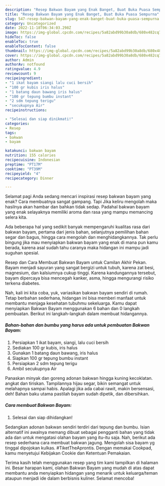 ```yaml
---
description: "Resep Bakwan Bayam yang Enak Banget, Buat Buka Puasa Sempurna"
title: "Resep Bakwan Bayam yang Enak Banget, Buat Buka Puasa Sempurna"
slug: 547-resep-bakwan-bayam-yang-enak-banget-buat-buka-puasa-sempurna
category: Uncategorized
date: 2022-11-18T06:34:03.298Z
image: https://img-global.cpcdn.com/recipes/5a82abd99b30a8db/680x482cq70/bakwan-bayam-foto-resep-utama.jpg
hideToc: false
enableToc: true
enableTocContent: false
thumbnail: https://img-global.cpcdn.com/recipes/5a82abd99b30a8db/680x482cq70/bakwan-bayam-foto-resep-utama.jpg
cover: https://img-global.cpcdn.com/recipes/5a82abd99b30a8db/680x482cq70/bakwan-bayam-foto-resep-utama.jpg
author: Admin
authorAv: notfound
ratingvalue: 4.9
reviewcount: 9
recipeingredient:
- "1 ikat bayam siangi lalu cuci bersih"
- "100 gr kubis iris halus"
- "1 batang daun bawang iris halus"
- "100 gr tepung bumbu instant"
- "2 sdm tepung terigu"
- "secukupnya Air"
recipeinstructions:

- "Selesai dan siap dinikmati!"
categories:
- Resep
tags:
- bakwan
- bayam

katakunci: bakwan bayam 
nutrition: 155 calories
recipecuisine: Indonesian
preptime: "PT17M"
cooktime: "PT39M"
recipeyield: "4"
recipecategory: Dinner

---
```



Selamat pagi Anda sedang mencari inspirasi resep bakwan bayam yang enak? Cara membuatnya sangat gampang. Tapi Jika keliru mengolah maka hasilnya akan hambar dan bahkan tidak sedap. Padahal bakwan bayam yang enak selayaknya memiliki aroma dan rasa yang mampu memancing selera kita.


Ada beberapa hal yang sedikit banyak mempengaruhi kualitas rasa dari bakwan bayam, pertama dari jenis bahan, selanjutnya pemilihan bahan segar dan bagus, hingga cara mengolah dan menghidangkannya. Tak perlu bingung jika mau menyiapkan bakwan bayam yang enak di mana pun kamu berada, karena asal sudah tahu caranya maka hidangan ini mampu jadi suguhan spesial.

Resep dan Cara Membuat Bakwan Bayam untuk Camilan Akhir Pekan. Bayam menjadi sayuran yang sangat bergizi untuk tubuh, karena zat besi, magnesium, dan kalsiumnya cukup tinggi. Karena kandungannya tersebut, bayam dipercaya bisa mencegah kanker, asma, hingga mengurangi risiko terkena diabetes.


Nah, kali ini kita coba, yuk, variasikan bakwan bayam sendiri di rumah. Tetap berbahan sederhana, hidangan ini bisa memberi manfaat untuk membantu menjaga kesehatan tubuhmu sekeluarga. Kamu dapat menyiapkan Bakwan Bayam menggunakan 6 bahan dan 0 langkah pembuatan. Berikut ini langkah-langkah dalam membuat hidangannya.

<!--inarticleads1-->

##### Bahan-bahan dan bumbu yang harus ada untuk pembuatan Bakwan Bayam:

1. Persiapkan 1 ikat bayam, siangi, lalu cuci bersih
1. Sediakan 100 gr kubis, iris halus
1. Gunakan 1 batang daun bawang, iris halus
1. Siapkan 100 gr tepung bumbu instant
1. Persiapkan 2 sdm tepung terigu
1. Ambil secukupnya Air


Panaskan minyak dan goreng adonan bakwan hingga kuning kecoklatan. angkat dan tiriskan. Tampilannya hijau segar, bikin semangat untuk melahapnya sampai habis. Apalagi jika ada cabai rawit, makin bersensasi, deh! Bahan baku utama pastilah bayam sudah dipetik, dan dibersihkan. 

<!--inarticleads2-->

##### Cara membuat Bakwan Bayam:


1. Selesai dan siap dihidangkan!

Sedangkan adonan bakwan sendiri terdiri dari tepung dan bumbu. Isian alternatif ini awalnya memang dibuat sebagai pengganti bahan yang tidak ada dan untuk mengatasi olahan bayam yang itu-itu saja. Nah, berikut ada resep sederhana cara membuat bakwan jagung. Mengolah sisa bayam yg tinggal dipojokan kulkas. #TiketTheAprontis. Dengan memakai Cookpad, kamu menyetujui Kebijakan Cookie dan Ketentuan Pemakaian. 

Terima kasih telah menggunakan resep yang tim kami tampilkan di halaman ini. Besar harapan kami, olahan Bakwan Bayam yang mudah di atas dapat membantu anda menyiapkan hidangan yang menarik untuk keluarga/teman ataupun menjadi ide dalam berbisnis kuliner. Selamat mencoba!
